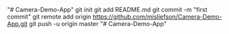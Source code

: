 "# Camera-Demo-App"  git init git add README.md git commit -m "first commit" git remote add origin https://github.com/misliefson/Camera-Demo-App.git git push -u origin master
"# Camera-Demo-App" 
